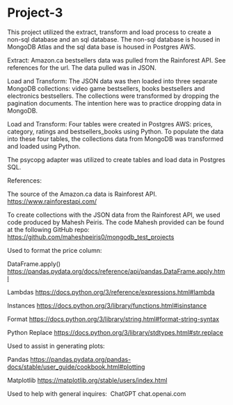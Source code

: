 # Project-3

This project utilized the extract, transform and load process to create a non-sql database and an sql database. The non-sql database is housed in MongoDB Atlas and the sql data base is housed in Postgres AWS.

Extract:
Amazon.ca bestsellers data was pulled from the Rainforest API. See references for the url. The data pulled was in JSON.

Load and Transform:
The JSON data was then loaded into three separate MongoDB collections: video game bestsellers, books bestsellers and electronics bestsellers.
The collections were transformed by dropping the pagination documents. The intention here was to practice dropping data in MongoDB.

Load and Transform:
Four tables were created in Postgres AWS: prices, category, ratings and bestsellers_books using Python.
To populate the data into these four tables, the collections data from MongoDB was transformed and loaded using Python.

The psycopg adapter was utilized to create tables and load data in Postgres SQL.

References:

The source of the Amazon.ca data is Rainforest API. 
https://www.rainforestapi.com/

To create collections with the JSON data from the Rainforest API, we used code produced by Mahesh Peiris. The code Mahesh provided can be found at the following GitHub repo:
https://github.com/maheshpeiris0/mongodb_test_projects

Used to format the price column: 

DataFrame.apply()
https://pandas.pydata.org/docs/reference/api/pandas.DataFrame.apply.html

Lambdas
https://docs.python.org/3/reference/expressions.html#lambda

Instances
https://docs.python.org/3/library/functions.html#isinstance

Format
https://docs.python.org/3/library/string.html#format-string-syntax

Python Replace
https://docs.python.org/3/library/stdtypes.html#str.replace

Used to assist in generating plots:

Pandas
https://pandas.pydata.org/pandas-docs/stable/user_guide/cookbook.html#plotting

Matplotlib
https://matplotlib.org/stable/users/index.html

Used to help with general inquires:  ChatGPT
chat.openai.com